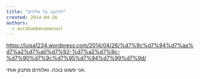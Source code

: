```yaml
---
title: "להתענג על אלוהים"
created: 2014-04-26
authors: 
  - avrahambenemanuel
---
```

https://luisa1234.wordpress.com/2014/04/26/%d7%9c%d7%94%d7%aa%d7%a2%d7%a0%d7%92-%d7%a2%d7%9c-%d7%90%d7%9c%d7%95%d7%94%d7%99%d7%9d/

אני פשוט בוכה. ואלוהים מחבק אותי.
